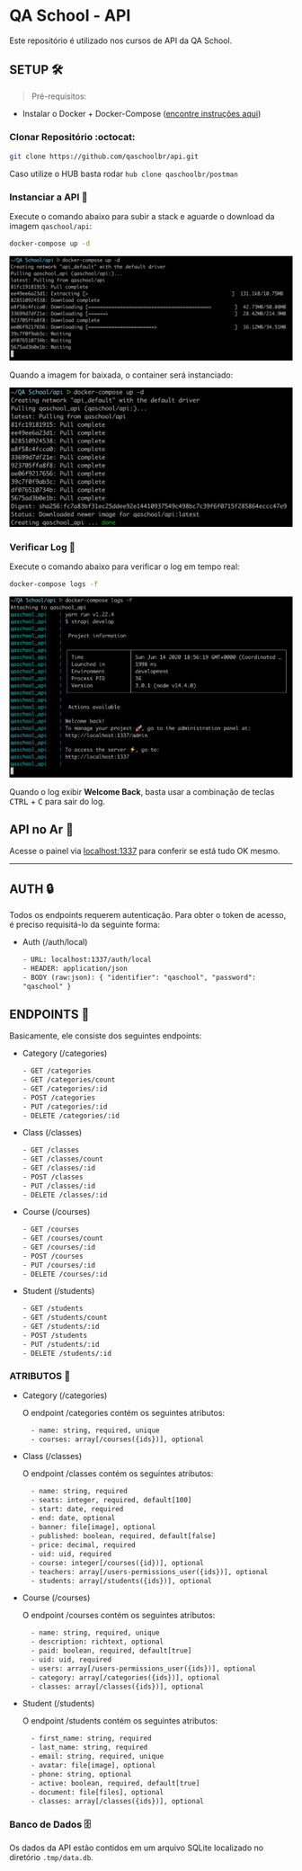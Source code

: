 # QA School - API

Este repositório é utilizado nos cursos de API da QA School.

## SETUP :hammer_and_wrench:

> Pré-requisitos:

- Instalar o Docker + Docker-Compose ([encontre instruções aqui](https://github.com/qaschoolbr/setup))

### Clonar Repositório :octocat:

```bash
git clone https://github.com/qaschoolbr/api.git
```

Caso utilize o HUB basta rodar `hub clone qaschoolbr/postman`

### Instanciar a API :whale:

Execute o comando abaixo para subir a stack e aguarde o download da imagem `qaschool/api`:

```bash
docker-compose up -d
```

![Pull](images/pull.png)

Quando a imagem for baixada, o container será instanciado:

![Created](images/created.png)

### Verificar Log :memo:

Execute o comando abaixo para verificar o log em tempo real:

```bash
docker-compose logs -f
```

![Log](images/log.png)

Quando o log exibir **Welcome Back**, basta usar a combinação de teclas <kbd>CTRL</kbd> + <kbd>C</kbd> para sair do log.

## API no Ar :rocket:

Acesse o painel via [localhost:1337](http://localhost:1337) para conferir se está tudo OK mesmo.

---

## AUTH :lock:

Todos os endpoints requerem autenticação. Para obter o token de acesso, é preciso requisitá-lo da seguinte forma:

- Auth (/auth/local)

      - URL: localhost:1337/auth/local
      - HEADER: application/json
      - BODY (raw:json): { "identifier": "qaschool", "password": "qaschool" }

## ENDPOINTS :link:

Basicamente, ele consiste dos seguintes endpoints:

- Category (/categories)

      - GET /categories
      - GET /categories/count
      - GET /categories/:id
      - POST /categories
      - PUT /categories/:id
      - DELETE /categories/:id

- Class (/classes)

      - GET /classes
      - GET /classes/count
      - GET /classes/:id
      - POST /classes
      - PUT /classes/:id
      - DELETE /classes/:id

- Course (/courses)

      - GET /courses
      - GET /courses/count
      - GET /courses/:id
      - POST /courses
      - PUT /courses/:id
      - DELETE /courses/:id

- Student (/students)

      - GET /students
      - GET /students/count
      - GET /students/:id
      - POST /students
      - PUT /students/:id
      - DELETE /students/:id

### ATRIBUTOS :pencil:

- Category (/categories)

    O endpoint /categories contém os seguintes atributos:

        - name: string, required, unique
        - courses: array[/courses({ids})], optional

- Class (/classes)

    O endpoint /classes contém os seguintes atributos:

        - name: string, required
        - seats: integer, required, default[100]
        - start: date, required
        - end: date, optional
        - banner: file[image], optional
        - published: boolean, required, default[false]
        - price: decimal, required
        - uid: uid, required
        - course: integer[/courses({id})], optional
        - teachers: array[/users-permissions_user({ids})], optional
        - students: array[/students({ids})], optional

- Course (/courses)

    O endpoint /courses contém os seguintes atributos:

        - name: string, required, unique
        - description: richtext, optional
        - paid: boolean, required, default[true]
        - uid: uid, required
        - users: array[/users-permissions_user({ids})], optional
        - category: array[/categories({ids})], optional
        - classes: array[/classes({ids})], optional

- Student (/students)

    O endpoint /students contém os seguintes atributos:

        - first_name: string, required
        - last_name: string, required
        - email: string, required, unique
        - avatar: file[image], optional
        - phone: string, optional
        - active: boolean, required, default[true]
        - document: file[files], optional
        - classes: array[/classes({ids})], optional

### Banco de Dados :file_cabinet:

Os dados da API estão contidos em um arquivo SQLite localizado no diretório `.tmp/data.db`.

